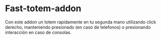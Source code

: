 # Fast-totem-addon
Con este addon un totem rapidamente en tu segunda mano utilizando click derecho, manteniendo presionado (en caso de telefonos) o presionando interacción en caso de consolas. 
